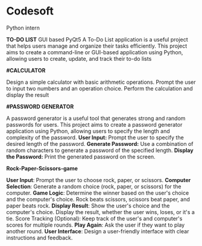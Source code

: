# Codesoft
Python intern

**TO-DO LIST** 
GUI based PyQt5
A To-Do List application is a useful project that helps users manage and organize their tasks efficiently. 
This project aims to create a command-line or GUI-based application using Python, allowing users to create, update, and track their to-do lists

**#CALCULATOR**

Design a simple calculator with basic arithmetic operations. 
Prompt the user to input two numbers and an operation choice. 
Perform the calculation and display the result

**#PASSWORD GENERATOR**

A password generator is a useful tool that generates strong and random passwords for users. 
This project aims to create a password generator application using Python, allowing users to specify the length and complexity of the password.
**User Input:** Prompt the user to specify the desired length of the password.
**Generate Password:** Use a combination of random characters to generate a password of the specified length.
**Display the Password:** Print the generated password on the screen.

**Rock-Paper-Scissors-game**

**User Input**: Prompt the user to choose rock, paper, or scissors.
**Computer Selection**: Generate a random choice (rock, paper, or scissors) for the computer.
**Game Logic**: Determine the winner based on the user's choice and the computer's choice.
Rock beats scissors, scissors beat paper, and paper beats rock.
**Display Result**: Show the user's choice and the computer's choice.
Display the result, whether the user wins, loses, or it's a tie. Score Tracking (Optional): Keep track of the user's and computer's scores for multiple rounds.
**Play Again**: Ask the user if they want to play another round.
**User Interface**: Design a user-friendly interface with clear instructions and feedback.
